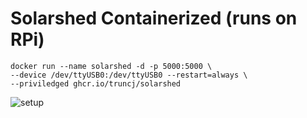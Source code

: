# Solarshed Containerized (runs on RPi)

```
docker run --name solarshed -d -p 5000:5000 \
--device /dev/ttyUSB0:/dev/ttyUSB0 --restart=always \
--priviledged ghcr.io/truncj/solarshed
```

![setup](./images/solar.jpg)